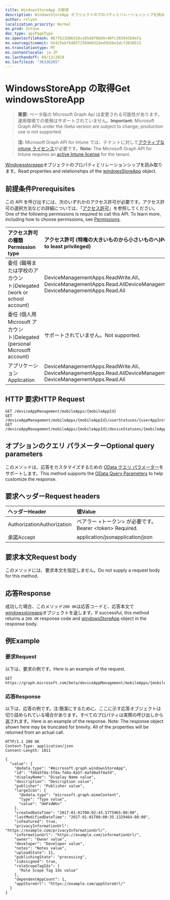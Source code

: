 ```yaml
---
title: WindowsStoreApp の取得
description: WindowsStoreApp オブジェクトのプロパティとリレーションシップを読み取ります。
author: rolyon
localization_priority: Normal
ms.prod: Intune
doc_type: apiPageType
ms.openlocfilehash: 867f623d86d10ca95d8f08d9c40fc303943b9afa
ms.sourcegitcommit: b5425ebf648572569b032ded5b56e1dcf3830515
ms.translationtype: MT
ms.contentlocale: ja-JP
ms.lasthandoff: 08/13/2019
ms.locfileid: "36336265"
---
```

# <a name="get-windowsstoreapp"></a><span data-ttu-id="43d04-103">WindowsStoreApp の取得</span><span class="sxs-lookup"><span data-stu-id="43d04-103">Get windowsStoreApp</span></span>

> <span data-ttu-id="43d04-104">**重要:** ベータ版の Microsoft Graph Api は変更される可能性があります。運用環境での使用はサポートされていません。</span><span class="sxs-lookup"><span data-stu-id="43d04-104">**Important:** Microsoft Graph APIs under the /beta version are subject to change; production use is not supported.</span></span>

> <span data-ttu-id="43d04-105">**注:** Microsoft Graph API for Intune では、テナントに対して[アクティブな intune ライセンス](https://go.microsoft.com/fwlink/?linkid=839381)が必要です。</span><span class="sxs-lookup"><span data-stu-id="43d04-105">**Note:** The Microsoft Graph API for Intune requires an [active Intune license](https://go.microsoft.com/fwlink/?linkid=839381) for the tenant.</span></span>

<span data-ttu-id="43d04-106">[Windowsstoreapp](../resources/intune-apps-windowsstoreapp.md)オブジェクトのプロパティとリレーションシップを読み取ります。</span><span class="sxs-lookup"><span data-stu-id="43d04-106">Read properties and relationships of the [windowsStoreApp](../resources/intune-apps-windowsstoreapp.md) object.</span></span>

## <a name="prerequisites"></a><span data-ttu-id="43d04-107">前提条件</span><span class="sxs-lookup"><span data-stu-id="43d04-107">Prerequisites</span></span>
<span data-ttu-id="43d04-p101">この API を呼び出すには、次のいずれかのアクセス許可が必要です。アクセス許可の選択方法などの詳細については、「[アクセス許可](/graph/permissions-reference)」を参照してください。</span><span class="sxs-lookup"><span data-stu-id="43d04-p101">One of the following permissions is required to call this API. To learn more, including how to choose permissions, see [Permissions](/graph/permissions-reference).</span></span>

|<span data-ttu-id="43d04-110">アクセス許可の種類</span><span class="sxs-lookup"><span data-stu-id="43d04-110">Permission type</span></span>|<span data-ttu-id="43d04-111">アクセス許可 (特権の大きいものから小さいものへ)</span><span class="sxs-lookup"><span data-stu-id="43d04-111">Permissions (from most to least privileged)</span></span>|
|:---|:---|
|<span data-ttu-id="43d04-112">委任 (職場または学校のアカウント)</span><span class="sxs-lookup"><span data-stu-id="43d04-112">Delegated (work or school account)</span></span>|<span data-ttu-id="43d04-113">DeviceManagementApps.ReadWrite.All、DeviceManagementApps.Read.All</span><span class="sxs-lookup"><span data-stu-id="43d04-113">DeviceManagementApps.ReadWrite.All, DeviceManagementApps.Read.All</span></span>|
|<span data-ttu-id="43d04-114">委任 (個人用 Microsoft アカウント)</span><span class="sxs-lookup"><span data-stu-id="43d04-114">Delegated (personal Microsoft account)</span></span>|<span data-ttu-id="43d04-115">サポートされていません。</span><span class="sxs-lookup"><span data-stu-id="43d04-115">Not supported.</span></span>|
|<span data-ttu-id="43d04-116">アプリケーション</span><span class="sxs-lookup"><span data-stu-id="43d04-116">Application</span></span>|<span data-ttu-id="43d04-117">DeviceManagementApps.ReadWrite.All、DeviceManagementApps.Read.All</span><span class="sxs-lookup"><span data-stu-id="43d04-117">DeviceManagementApps.ReadWrite.All, DeviceManagementApps.Read.All</span></span>|

## <a name="http-request"></a><span data-ttu-id="43d04-118">HTTP 要求</span><span class="sxs-lookup"><span data-stu-id="43d04-118">HTTP Request</span></span>
<!-- {
  "blockType": "ignored"
}
-->
``` http
GET /deviceAppManagement/mobileApps/{mobileAppId}
GET /deviceAppManagement/mobileApps/{mobileAppId}/userStatuses/{userAppInstallStatusId}/app
GET /deviceAppManagement/mobileApps/{mobileAppId}/deviceStatuses/{mobileAppInstallStatusId}/app
```

## <a name="optional-query-parameters"></a><span data-ttu-id="43d04-119">オプションのクエリ パラメーター</span><span class="sxs-lookup"><span data-stu-id="43d04-119">Optional query parameters</span></span>
<span data-ttu-id="43d04-120">このメソッドは、応答をカスタマイズするための [OData クエリ パラメーター](https://docs.microsoft.com/en-us/graph/query-parameters)をサポートします。</span><span class="sxs-lookup"><span data-stu-id="43d04-120">This method supports the [OData Query Parameters](https://docs.microsoft.com/en-us/graph/query-parameters) to help customize the response.</span></span>

## <a name="request-headers"></a><span data-ttu-id="43d04-121">要求ヘッダー</span><span class="sxs-lookup"><span data-stu-id="43d04-121">Request headers</span></span>
|<span data-ttu-id="43d04-122">ヘッダー</span><span class="sxs-lookup"><span data-stu-id="43d04-122">Header</span></span>|<span data-ttu-id="43d04-123">値</span><span class="sxs-lookup"><span data-stu-id="43d04-123">Value</span></span>|
|:---|:---|
|<span data-ttu-id="43d04-124">Authorization</span><span class="sxs-lookup"><span data-stu-id="43d04-124">Authorization</span></span>|<span data-ttu-id="43d04-125">ベアラー &lt;トークン&gt; が必要です。</span><span class="sxs-lookup"><span data-stu-id="43d04-125">Bearer &lt;token&gt; Required.</span></span>|
|<span data-ttu-id="43d04-126">承諾</span><span class="sxs-lookup"><span data-stu-id="43d04-126">Accept</span></span>|<span data-ttu-id="43d04-127">application/json</span><span class="sxs-lookup"><span data-stu-id="43d04-127">application/json</span></span>|

## <a name="request-body"></a><span data-ttu-id="43d04-128">要求本文</span><span class="sxs-lookup"><span data-stu-id="43d04-128">Request body</span></span>
<span data-ttu-id="43d04-129">このメソッドには、要求本文を指定しません。</span><span class="sxs-lookup"><span data-stu-id="43d04-129">Do not supply a request body for this method.</span></span>

## <a name="response"></a><span data-ttu-id="43d04-130">応答</span><span class="sxs-lookup"><span data-stu-id="43d04-130">Response</span></span>
<span data-ttu-id="43d04-131">成功した場合、このメソッド`200 OK`は応答コードと、応答本文で[windowsstoreapp](../resources/intune-apps-windowsstoreapp.md)オブジェクトを返します。</span><span class="sxs-lookup"><span data-stu-id="43d04-131">If successful, this method returns a `200 OK` response code and [windowsStoreApp](../resources/intune-apps-windowsstoreapp.md) object in the response body.</span></span>

## <a name="example"></a><span data-ttu-id="43d04-132">例</span><span class="sxs-lookup"><span data-stu-id="43d04-132">Example</span></span>

### <a name="request"></a><span data-ttu-id="43d04-133">要求</span><span class="sxs-lookup"><span data-stu-id="43d04-133">Request</span></span>
<span data-ttu-id="43d04-134">以下は、要求の例です。</span><span class="sxs-lookup"><span data-stu-id="43d04-134">Here is an example of the request.</span></span>
``` http
GET https://graph.microsoft.com/beta/deviceAppManagement/mobileApps/{mobileAppId}
```

### <a name="response"></a><span data-ttu-id="43d04-135">応答</span><span class="sxs-lookup"><span data-stu-id="43d04-135">Response</span></span>
<span data-ttu-id="43d04-p102">以下は、応答の例です。注:簡潔にするために、ここに示す応答オブジェクトは切り詰められている場合があります。すべてのプロパティは実際の呼び出しから返されます。</span><span class="sxs-lookup"><span data-stu-id="43d04-p102">Here is an example of the response. Note: The response object shown here may be truncated for brevity. All of the properties will be returned from an actual call.</span></span>
``` http
HTTP/1.1 200 OK
Content-Type: application/json
Content-Length: 1011

{
  "value": {
    "@odata.type": "#microsoft.graph.windowsStoreApp",
    "id": "fd4a5f8a-5f8a-fd4a-8a5f-4afd8a5f4afd",
    "displayName": "Display Name value",
    "description": "Description value",
    "publisher": "Publisher value",
    "largeIcon": {
      "@odata.type": "microsoft.graph.mimeContent",
      "type": "Type value",
      "value": "dmFsdWU="
    },
    "createdDateTime": "2017-01-01T00:02:43.5775965-08:00",
    "lastModifiedDateTime": "2017-01-01T00:00:35.1329464-08:00",
    "isFeatured": true,
    "privacyInformationUrl": "https://example.com/privacyInformationUrl/",
    "informationUrl": "https://example.com/informationUrl/",
    "owner": "Owner value",
    "developer": "Developer value",
    "notes": "Notes value",
    "uploadState": 11,
    "publishingState": "processing",
    "isAssigned": true,
    "roleScopeTagIds": [
      "Role Scope Tag Ids value"
    ],
    "dependentAppCount": 1,
    "appStoreUrl": "https://example.com/appStoreUrl/"
  }
}
```






